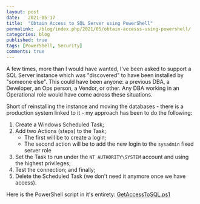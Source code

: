 ```yaml
---
layout: post
date:   2021-05-17
title:  "Obtain Access to SQL Server using PowerShell"
permalink: ./blog/index.php/2021/05/obtain-accesss-using-powershell/
categories: blog
published: true
tags: [PowerShell, Security]
comments: true
---
```

A few times, more than I would have wanted, I've been asked to support a SQL Server instance which was "discovered" to have been installed by "someone else". This could have been anyone: a previous DBA, a Developer, an Ops person, a Vendor, or other. Any DBA working in an Operational role would have come across these situations.

Short of reinstalling the instance and moving the databases - there is a production system linked to it - my approach has been to do the following:

1. Create a Windows Scheduled Task;
2. Add two Actions (steps) to the Task;
   - The first will be to create a login;
   - The second action will be to add the new login to the `sysadmin` fixed server role
3. Set the Task to run under the `NT AUTHORITY\SYSTEM` account and using the highest privileges;
4. Test the connection; and finally;
5. Delete the Scheduled Task (we don't need it anymore once we have access).

Here is the PowerShell script in it's entirety: [GetAccessToSQL.ps1](https://github.com/reubensultana/DBAScripts/blob/master/Audit+Security/GetAccessToSQL.ps1)
